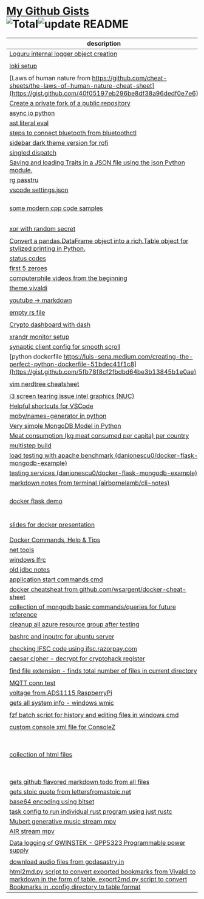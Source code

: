 # [My Github Gists](https://gist.github.com/neelabalan)<br>![Total](https://img.shields.io/badge/Total-64-blue.svg)![update README](https://github.com/neelabalan/mygists/actions/workflows/update_readme.yml/badge.svg)
|                                                                                                              description                                                                                                               |                                                                  files                                                                  |
|----------------------------------------------------------------------------------------------------------------------------------------------------------------------------------------------------------------------------------------|-----------------------------------------------------------------------------------------------------------------------------------------|
|[Loguru internal logger object creation](https://gist.github.com/a3ea4f7020e114660084fe676815e326)                                                                                                                                      |`log.py`                                                                                                                                 |
|[loki setup](https://gist.github.com/c4a9e19aa860cd137dcdd3b828ebe18c)                                                                                                                                                                  |`loki-local-config.yaml`<br>`promtail-local-config.yaml`                                                                                 |
|[Laws of human nature from https://github.com/cheat-sheets/the-laws-of-human-nature-cheat-sheet](https://gist.github.com/40f05197eb296be8df38a96dedf0e7e6)                                                                              |`README.md`                                                                                                                              |
|[Create a private fork of a public repository](https://gist.github.com/b8a250857ddd20034a8426655ead5f7d)                                                                                                                                |`private_fork.md`                                                                                                                        |
|[async io python](https://gist.github.com/6adf0cb013b6987db3057a7c4c3751b7)                                                                                                                                                             |`test.py`                                                                                                                                |
|[ast literal eval](https://gist.github.com/9c044aae1531f181375e2161d052c7fc)                                                                                                                                                            |`float_int.py`                                                                                                                           |
|[steps to connect bluetooth from bluetoothctl ](https://gist.github.com/1c4c20291d083e7eaa3fa7a95ebc9a9e)                                                                                                                               |`steps`                                                                                                                                  |
|[sidebar dark theme version for rofi](https://gist.github.com/2b7b5ee605293029dac165b48b86f063)                                                                                                                                         |`sidebar_dark.rasi`                                                                                                                      |
|[singled dispatch](https://gist.github.com/1283585fc45339bbb968ca9db04034b4)                                                                                                                                                            |`dispatch.py`                                                                                                                            |
|[Saving and loading Traits in a JSON file using the json Python module.](https://gist.github.com/5f7509a4ac8c78e5869284801bdc9726)                                                                                                      |`traits_saving_in_json.py`                                                                                                               |
|[rg passtru](https://gist.github.com/adaaf09075c1f062ead129e6e5aecc2c)                                                                                                                                                                  |`rg.sh`                                                                                                                                  |
|[vscode settings.json](https://gist.github.com/0d2ace9593ef88d839893edbafed49c3)                                                                                                                                                        |`settings.json`                                                                                                                          |
|[some modern cpp code samples](https://gist.github.com/7dbca8de2cd9649412d1b7ebd226ab49)                                                                                                                                                |`double_and_insert.cpp`<br>`elimduplicates.cpp`<br>`reverse_paren.cpp`<br>`user_defined.cpp`                                             |
|[xor with random secret](https://gist.github.com/7269b6cf115a3afb5eee6a90aa87ba1a)                                                                                                                                                      |`README.md`<br>`xor_rand.py`                                                                                                             |
|[Convert a pandas.DataFrame object into a rich.Table object for stylized printing in Python.](https://gist.github.com/33ab34cf65b43e305c3f12ec6db05938)                                                                                 |`df_to_table.py`<br>`table_to_dataframe.py`                                                                                              |
|[status codes](https://gist.github.com/20f4e58b9746854e159e3ae6df1b37b7)                                                                                                                                                                |`serverCodes.md`                                                                                                                         |
|[first 5 zeroes](https://gist.github.com/c00ff5f67f4b403361a1dc791aa857bb)                                                                                                                                                              |`nonce.py`                                                                                                                               |
|[computerphile videos from the beginning](https://gist.github.com/797c28b28ac188950ac28c42f3eaa265)                                                                                                                                     |`table.md`                                                                                                                               |
|[theme vivaldi](https://gist.github.com/c57dfee47aa81d39997c66d2d8b3bf95)                                                                                                                                                               |`black.json`                                                                                                                             |
|[youtube -> markdown](https://gist.github.com/4d4471c3eb8268ecc35bee53f2c376af)                                                                                                                                                         |`command`<br>`videos.py`                                                                                                                 |
|[empty rs file](https://gist.github.com/eb1e9c5e8c6f4c723e299244f5ad08a3)                                                                                                                                                               |`file.rs`                                                                                                                                |
|[Crypto dashboard with dash](https://gist.github.com/270c9a49a9b94bdad8abdd33b8d34c99)                                                                                                                                                  |`app.py`<br>`requirements.txt`                                                                                                           |
|[xrandr monitor setup](https://gist.github.com/ae25e62141b636d015483b03e677c7c5)                                                                                                                                                        |`setup.sh`                                                                                                                               |
|[synaptic client config for smooth scroll](https://gist.github.com/5b3ac841db8154110ebd88d8f9aaee82)                                                                                                                                    |`touch.sh`                                                                                                                               |
|[python dockerfile https://luis-sena.medium.com/creating-the-perfect-python-dockerfile-51bdec41f1c8](https://gist.github.com/5fb78f8cf2fbdbd64be3b13845b1e0ae)                                                                          |`Dockerfile`                                                                                                                             |
|[vim nerdtree cheatsheet](https://gist.github.com/dac201818759806e483697fb125e8937)                                                                                                                                                     |`NERDTree.md`<br>`vim.md`                                                                                                                |
|[i3 screen tearing issue intel graphics (NUC)](https://gist.github.com/43c2638b32daa7da6d6f35dafb55dd7b)                                                                                                                                |`README.md`                                                                                                                              |
|[Helpful shortcuts for VSCode](https://gist.github.com/5a86a22fd2481b576714f9345602f85e)                                                                                                                                                |`vscode_shortcuts.md`                                                                                                                    |
|[moby/names-generator in python](https://gist.github.com/4aab86e83667e85a92c5d0dfde7d83d2)                                                                                                                                              |`namesgenerator.py`                                                                                                                      |
|[Very simple MongoDB Model in Python](https://gist.github.com/e5a6d917bf666164534dba51e1623a56)                                                                                                                                         |`mongodb_model.py`                                                                                                                       |
|[Meat consumption (kg meat consumed per capita) per country](https://gist.github.com/5aa6c08bf5b48debf116c475ff204767)                                                                                                                  |`meat_consumption_kg_meat_per_capita_per_country.csv`                                                                                    |
|[multistep build](https://gist.github.com/677ae10bcd9178f8f5db6f704eebb8f7)                                                                                                                                                             |`Dockerfile`                                                                                                                             |
|[load testing with apache benchmark (danionescu0/docker-flask-mongodb-example)](https://gist.github.com/5a58fb95e679783920558a76c60ff3a5)                                                                                               |`README.md`                                                                                                                              |
|[testing services (danionescu0/docker-flask-mongodb-example)](https://gist.github.com/bc8e4e2b8618d075599adcde4c03869a)                                                                                                                 |`commands.sh`                                                                                                                            |
|[markdown notes from terminal (airbornelamb/cli-notes)](https://gist.github.com/4a030c198cc54891f8d4162f00905702)                                                                                                                       |`bashrc`                                                                                                                                 |
|[docker flask demo](https://gist.github.com/615446da2c4c10bc8b503e5a7c261082)                                                                                                                                                           |`Dockerfile`<br>`README.md`<br>`app.py`<br>`requirements.txt`                                                                            |
|[slides for docker presentation](https://gist.github.com/15134109672fdec622578fe0ad400a5d)                                                                                                                                              |`README.md`<br>`slides.html`<br>`slides.md`                                                                                              |
|[Docker Commands, Help & Tips](https://gist.github.com/188313459b2fc19d963ab1865b5cbe91)                                                                                                                                                |`docker-help.md`                                                                                                                         |
|[net tools](https://gist.github.com/1200c597ded170f872655ac6cb096ae8)                                                                                                                                                                   |`tools.md`                                                                                                                               |
|[windows lfrc](https://gist.github.com/490754338ba919e4c71d8163b3b12832)                                                                                                                                                                |`lfrc`                                                                                                                                   |
|[old jdbc notes](https://gist.github.com/a09c70e16dc926f1b166bb0866d26c3a)                                                                                                                                                              |`jdbc.md`                                                                                                                                |
|[application start commands cmd](https://gist.github.com/11196240fd09a334d2ebe9ca95ec660d)                                                                                                                                              |`cmd.md`                                                                                                                                 |
|[docker cheatsheat from github.com/wsargent/docker-cheat-sheet](https://gist.github.com/7aa68f74bc35cb7ac4f2ec9429d493ad)                                                                                                               |`README.md`                                                                                                                              |
|[collection of mongodb basic commands/queries for future reference](https://gist.github.com/91ed67851cdce7c69783e0ddf7015578)                                                                                                           |`mongodb_notes.md`                                                                                                                       |
|[cleanup all azure resource group after testing](https://gist.github.com/2b941beba2671f6757b50e7b3faa8d1a)                                                                                                                              |`cleanup.py`                                                                                                                             |
|[bashrc and inputrc for ubuntu server](https://gist.github.com/cb7d5962710a25cb09ba0474b5271706)                                                                                                                                        |`.bashrc`<br>`.inputrc`                                                                                                                  |
|[checking IFSC code using ifsc.razorpay.com](https://gist.github.com/9dbf639817e649d1a3ba6a3a8c95c609)                                                                                                                                  |`ifsc.html`                                                                                                                              |
|[caesar cipher - decrypt for cryptohack register](https://gist.github.com/9d584898a06feb2ce40e8f52488a5e6b)                                                                                                                             |`caesar.py`                                                                                                                              |
|[find file extension - finds total number of files in current directory](https://gist.github.com/99c2a16e7d53c2b8cbe84429b29cb27b)                                                                                                      |`ffe.cpp`<br>`snippet.cpp`                                                                                                               |
|[MQTT conn test](https://gist.github.com/ffed622d5cc7aec676611d200ecd6209)                                                                                                                                                              |`test_mqtt.py`                                                                                                                           |
|[voltage from ADS1115 RaspberryPi](https://gist.github.com/2652565a5759a714ab88e24186c0e824)                                                                                                                                            |`comm_test.py`                                                                                                                           |
|[gets all system info - windows wmic](https://gist.github.com/5e1cb5e88ce89a303efdffc783dceff6)                                                                                                                                         |`sysinfo.py`                                                                                                                             |
|[fzf batch script for history and editing files in windows cmd](https://gist.github.com/2bd5283688bce8b6bdc4acda0bf94922)                                                                                                               |`hist.bat`<br>`vfz.bat`                                                                                                                  |
|[custom console xml file for ConsoleZ](https://gist.github.com/8161706b5638f18e36d36b607f36cfdc)                                                                                                                                        |`console.xml`                                                                                                                            |
|[collection of html files](https://gist.github.com/1cf6cc7e0807d2f814896aae8bfccf88)                                                                                                                                                    |`README.md`<br>`column.html`<br>`dummy-progress.html`<br>`form-submit.html`<br>`highlight-text.html`<br>`keyup.html`<br>`regexmatch.html`|
|[gets github flavored markdown todo from all files](https://gist.github.com/c7a30a2b2de8b4523da6974b1d42fbeb)                                                                                                                           |`get-todo.cpp`                                                                                                                           |
|[gets stoic quote from lettersfromastoic.net ](https://gist.github.com/258021078d173da97c9ff7f60a4836ca)                                                                                                                                |`stoicquote.py`                                                                                                                          |
|[base64 encoding using bitset](https://gist.github.com/07c15ff151d68b02939ebb2e61da08c5)                                                                                                                                                |`base64.cpp`                                                                                                                             |
|[task config to run individual rust program using just rustc](https://gist.github.com/c70dda56000ce24996e5625c33d05b59)                                                                                                                 |`tasks.json`                                                                                                                             |
|[Mubert generative music stream mpv](https://gist.github.com/7634f28f7fb8a1f037f1bf81e145c1f8)                                                                                                                                          |`mubert`                                                                                                                                 |
|[AIR stream mpv](https://gist.github.com/6256ef180d50a5a73bf3f31aa7b63f8e)                                                                                                                                                              |`radio`                                                                                                                                  |
|[Data logging of GWINSTEK - GPP5323 Programmable power supply](https://gist.github.com/c3d668b176bd502cf91593e9a32f9c6e)                                                                                                                |`README.md`<br>`gpp4323.py`<br>`sqlgpp.py`                                                                                               |
|[download audio files from godasastry.in](https://gist.github.com/9b21c1be9745c900c3982806d6229edb)                                                                                                                                     |`download.py`                                                                                                                            |
|[html2md.py script to convert exported bookmarks from Vivaldi to markdown in the form of table. export2md.py script to convert Bookmarks in .config directory to table format](https://gist.github.com/e3f45c5eab3e0e2009bfb1685728f2ae)|`export2md.py`<br>`html2md.py`                                                                                                           |
